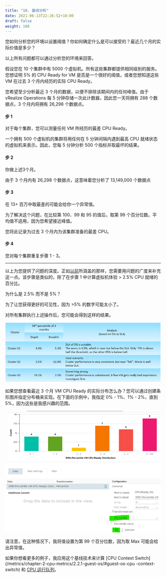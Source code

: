```yaml
---
title: "10. 基线分析"
date: 2021-06-13T22:26:52+10:00
draft: false
weight: 100
---
```


您如何分析您的环境以设置阈值？你如何确定什么是可以接受的？最近几个月的实际价值是多少？

以上所有问题都可以通过分析您的环境来回答。

假设您在 10 个集群中有 5000 个虚拟机。所有这些集群都提供相同级别的服务。您想证明 5% 的 CPU Ready for VM 是否是一个很好的阈值，或者您想知道这些 VM 在过去 3 个月内经历的实际 CPU Ready。

您希望至少分析最近 3 个月的数据，以便不排除该期间内的任何峰值。由于 vRealize Operations 每 5 分钟存储一次此计数器，因此您一天将拥有 288 个数据点，3 个月内将拥有 26,298 个数据点。

#### 步 1

对于每个集群，您可以测量任何 VM 所经历的最差 CPU Ready。

一个拥有 500 个虚拟机的集群将用任何在 5 分钟间隔内遇到最高 CPU 就绪状态的虚拟机来表示。因此，您每 5 分钟分析 500 个指标并取最坏的结果。

#### 步 2

你做上述3个月。

由于 3 个月内有 26,298 个数据点，这意味着您分析了 13,149,000 个数据点

#### 步 3

在 13+ 百万中取最差的可能会给你一个异常值。

为了解决这个问题，在比较第 100、99 和 95 的值后，取第 99 个百分位数。平均值不适用，因为您希望接近峰值。

您将此记录为过去 3 个月内为该集群准备的最差 CPU。

#### 步 4

您对每个集群重复步骤 1 - 3。

------

以上为您提供了问题的深度。正如[以前](/operations-management/chapter-2-performance-management/1.2.4-contention-vs-utilization/)所涵盖的那样，您需要用问题的广度来补充这一点。该步骤是类似的，除了在步骤 1 中计算虚拟机体验 > 2.5% CPU 就绪的百分比。

为什么是 2.5% 而不是 5%？

为了让您获得更好的可见性，因为 >5% 的数字可能太小了。

对所有集群执行上述操作后，您可能会得到这样的结果。

![集群百分位细分](1.2.10-fig-1.png)

如果您想查看最近 3 个月 VM CPU Ready 的实际分布怎么办？您可以通过创建条形图并指定分布桶来实现。在下面的示例中，我指定 0% - 1%、1% - 2%，直到 5%，因为这些是我感兴趣的范围。

![第 99 个百分位细分](1.2.10-fig-2.png)

请注意，在这种情况下，我将值设置为第 99 个百分位数，因为取 Max 可能会给出异常值。

如果你想看更多的例子，我应用这个基线技术来计算 [CPU Context Switch](/metrics/chapter-2-cpu-metrics/2.2.1-guest-os/#guest-os-cpu -context-switch) 和 [CPU 运行队列](/metrics/chapter-2-cpu-metrics/2.2.1-guest-os/#guest-os-cpu-run-queue)。